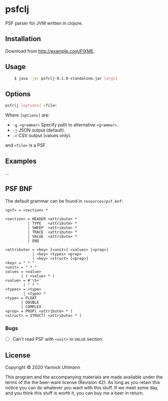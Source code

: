 # psfclj

PSF parser for JVM written in clojure.

## Installation

Download from http://example.com/FIXME.

## Usage

```bash
    $ java -jar psfclj-0.1.0-standalone.jar [args]
```

## Options

```bash
psfclj [options] <file>
```
Where `[options]` are:

- `-g <grammar>` Specify path to alternative `<grammar>`.
- `-j` JSON output (default).
- `-c` CSV output (values only).

and `<file>` is a PSF.

## Examples

...

## PSF BNF

The default grammar can be found in `resources/psf.bnf`:

```bnf
<psf> = <section> *

<section> = HEADER <attribute> *
          | TYPE   <attribute> *
          | SWEEP  <attribute> *
          | TRACE  <attribute> *
          | VALUE  <attribute> *
          | END

<attribute> = <key> [<unit>] <values> [<prop>]
            | <key> <types> <prop>
            | <key> <struct> [<prop>]
<key> = " * "
<unit> = " * "
values = <value>
       | ( <value> * )
<value> = #'\S+'
        | " * "
<types> = <type>
        | <type> *
<type> = FLOAT
       | DOUBLE
       | COMPLEX
<prop> = PROP( <attribute> * )
<struct> = STRUCT( <attribute> * )
```

### Bugs

- [ ] Can't read PSF with `<unit>` in `VALUE` section.

## License

Copyright © 2020 Yannick Uhlmann

This program and the accompanying materials are made available under the
terms of the the beer-ware license (Revision 42):
As long as you retain this notice you can do whatever you want with this stuff. 
If we meet some day, and you think this stuff is worth it, 
you can buy me a beer in return.
